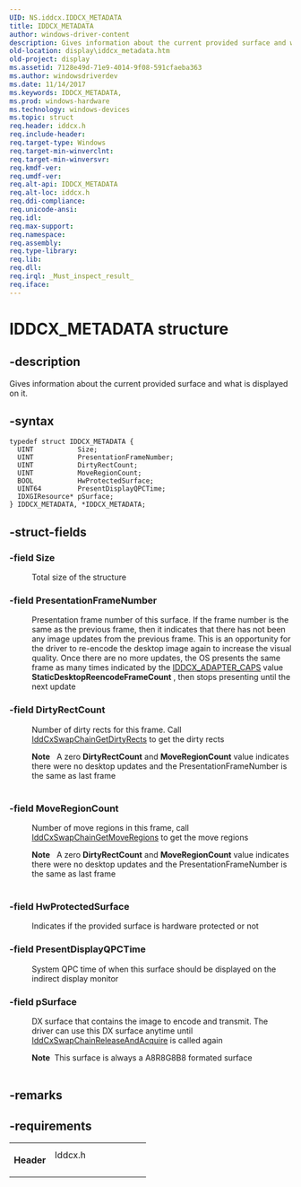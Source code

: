 ```yaml
---
UID: NS.iddcx.IDDCX_METADATA
title: IDDCX_METADATA
author: windows-driver-content
description: Gives information about the current provided surface and what is displayed on it.
old-location: display\iddcx_metadata.htm
old-project: display
ms.assetid: 7128e49d-71e9-4014-9f08-591cfaeba363
ms.author: windowsdriverdev
ms.date: 11/14/2017
ms.keywords: IDDCX_METADATA,
ms.prod: windows-hardware
ms.technology: windows-devices
ms.topic: struct
req.header: iddcx.h
req.include-header: 
req.target-type: Windows
req.target-min-winverclnt: 
req.target-min-winversvr: 
req.kmdf-ver: 
req.umdf-ver: 
req.alt-api: IDDCX_METADATA
req.alt-loc: iddcx.h
req.ddi-compliance: 
req.unicode-ansi: 
req.idl: 
req.max-support: 
req.namespace: 
req.assembly: 
req.type-library: 
req.lib: 
req.dll: 
req.irql: _Must_inspect_result_
req.iface: 
---
```


# IDDCX_METADATA structure



## -description
<p>
                 Gives information about the current provided surface and what is displayed on it.</p>


## -syntax

````
typedef struct IDDCX_METADATA {
  UINT           Size;
  UINT           PresentationFrameNumber;
  UINT           DirtyRectCount;
  UINT           MoveRegionCount;
  BOOL           HwProtectedSurface;
  UINT64         PresentDisplayQPCTime;
  IDXGIResource* pSurface;
} IDDCX_METADATA, *IDDCX_METADATA;
````


## -struct-fields
<dl>

### -field Size

<dd>
<p>
                     Total size of the structure
                 </p>
</dd>

### -field PresentationFrameNumber

<dd>
<p>
                     Presentation frame number of this surface. If the frame number is the same as the previous frame, then it indicates that there has not been any image updates from the previous frame. This is an opportunity for the driver to re-encode the desktop image again to increase the visual quality. Once there are no more updates, the OS presents the same frame as many times indicated by the <a href="..\iddcx\ns-iddcx-iddcx-adapter-caps.md">IDDCX_ADAPTER_CAPS</a> value <b>StaticDesktopReencodeFrameCount</b> , then stops presenting until the next update
                 </p>
</dd>

### -field DirtyRectCount

<dd>
<p>
                      Number of dirty rects for this frame. Call <a href="..\iddcx\nf-iddcx-iddcxswapchaingetdirtyrects.md">IddCxSwapChainGetDirtyRects</a> to get the dirty rects
                 </p>
<div class="alert"><b>Note</b>   A zero <b>DirtyRectCount</b> and <b>MoveRegionCount</b> value indicates there were no desktop updates and the
    PresentationFrameNumber is the same as last frame</div>
<div> </div>
</dd>

### -field MoveRegionCount

<dd>
<p>
                     Number of move regions in this frame, call <a href="..\iddcx\nf-iddcx-iddcxswapchaingetmoveregions.md">IddCxSwapChainGetMoveRegions</a> to get the move regions
                 </p>
<div class="alert"><b>Note</b>   A zero <b>DirtyRectCount</b> and <b>MoveRegionCount</b> value indicates there were no desktop updates and the
    PresentationFrameNumber is the same as last frame</div>
<div> </div>
</dd>

### -field HwProtectedSurface

<dd>
<p>
                      Indicates if the provided surface is hardware protected or not
                 </p>
</dd>

### -field PresentDisplayQPCTime

<dd>
<p>
                     System QPC time of when this surface should be displayed on the indirect display monitor
                 </p>
</dd>

### -field pSurface

<dd>
<p>
                     DX surface that contains the image to encode and transmit. The driver can use this DX surface anytime until <a href="..\iddcx\nf-iddcx-iddcxswapchainreleaseandacquirebuffer.md">IddCxSwapChainReleaseAndAcquire</a> is called again</p>
<div class="alert"><b>Note</b>  This surface is always a A8R8G8B8 formated surface</div>
<div> </div>
</dd>
</dl>

## -remarks


## -requirements
<table>
<tr>
<th width="30%">
<p>Header</p>
</th>
<td width="70%">
<dl>
<dt>Iddcx.h</dt>
</dl>
</td>
</tr>
</table>